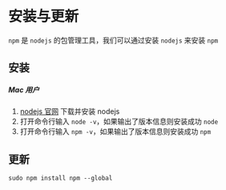 # 安装与更新
`npm` 是 `nodejs` 的包管理工具，我们可以通过安装 `nodejs` 来安装 `npm`

## 安装
##### Mac 用户
1. [nodejs 官网](http://nodejs.org/) 下载并安装 nodejs
2. 打开命令行输入 `node -v`，如果输出了版本信息则安装成功 `node`
3. 打开命令行输入 `npm -v`，如果输出了版本信息则安装成功 `npm`

## 更新
```
sudo npm install npm --global
```

